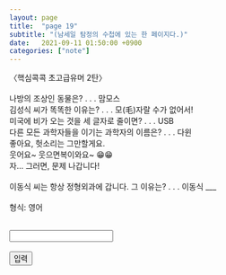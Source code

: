 ```yaml
---
layout: page
title:  "page 19"
subtitle: "(남세일 탐정의 수첩에 있는 한 페이지다.)"
date:   2021-09-11 01:50:00 +0900
categories: ["note"]
---
```


<style>
@import url('https://fonts.googleapis.com/css2?family=Noto+Sans+TC&display=swap');
</style>

<script>
  function jsMove(){
    var baselink = "/answer/pg19"
    var pc = document.getElementById('passcode').value;
    window.open(baselink.concat(pc.toLowerCase()));
  }
</script>

<p>
〈핵심콕콕 초고급유머 2탄〉<br>
<br>
나방의 조상인 동물은? . . . 맘모스<br>
김성식 씨가 똑똑한 이유는? . . . 모(<span style="font-family: 'Noto Sans TC', sans-serif;">毛</span>)자랄 수가 없어서!<br>
미국에 비가 오는 것을 세 글자로 줄이면? . . . USB<br>
다른 모든 과학자들을 이기는 과학자의 이름은? . . . 다윈<br>
좋아요, 헛소리는 그만할게요.<br>
웃어요~ 웃으면복이와요~ 😁😁 <br>
자... 그러면, 문제 나갑니다!<br>
<br>
이동식 씨는 항상 정형외과에 갑니다. 그 이유는? . . . 이동식 ___<br>
<br>
형식: 영어<br>
<form autocomplete='off' onsubmit = "jsMove();">
  <br>
  <input id = 'passcode' type='text' required><br>
  <br>
  <input type = 'submit' value = '입력'>
</form>
</p>